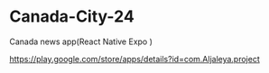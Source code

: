 # Canada-City-24
Canada news app(React Native Expo )

https://play.google.com/store/apps/details?id=com.Aljaleya.project
